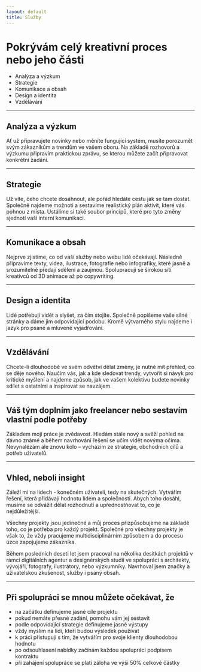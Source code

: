 ```yaml
---
layout: default
title: Služby
---
```


# Pokrývám celý kreativní proces nebo jeho části

- Analýza a výzkum
- Strategie
- Komunikace a obsah
- Design a identita
- Vzdělávání

***

## Analýza a výzkum
Ať už připravujete novinky nebo měníte fungující systém, musíte porozumět svým zákazníkům a trendům ve vašem oboru. Na základě rozhovorů a výzkumu připravím praktickou zprávu, se kterou můžete začít připravovat konkrétní zadání.

***

## Strategie
Už víte, čeho chcete dosáhnout, ale pořád hledáte cestu jak se tam dostat. Společně najdeme možnoti a sestavíme realistický plán aktivit, které vás pohnou z místa. Ustálíme si také soubor principů, které pro tyto změny sjednotí vaši interní komunikaci.

***

## Komunikace a obsah
Nejprve zjistíme, co od vaší služby nebo webu lidé očekávají. Následně připravíme texty, videa, ilustrace, fotografie nebo infografiky, které jasně a srozumitelně předají sdělení a zaujmou. Spolupracuji se širokou sítí kreativců od 3D animace až po copywriting.

***

## Design a identita
Lidé potřebují vidět a slyšet, za čím stojíte. Společně popíšeme vaše silné stránky a dáme jim odpovídající podobu. Kromě výtvarného stylu najdeme i jazyk pro psané a mluvené vyjadřování.

***

## Vzdělávání
Chcete-li dlouhodobě ve svém odvětví dělat změny, je nutné mít přehled, co se děje nového. Naučím vás, jak a kde sledovat trendy, vytvořit si návyk pro kritické myšlení a najdeme způsob, jak ve vašem kolektivu budete novinky sdílet s ostatními a inspirovat se navzájem.

***

## Váš tým doplním jako freelancer nebo sestavím vlastní podle potřeby

Základem mojí práce je zvědavost. Hledám stále nový a svěží pohled na dávno známé a během navrhování řešení se učím vidět novýma očima. Nevynalézám ale znovu kolo – vycházím ze strategie, obchodních cílů a potřeb uživatelů.

***

## Vhled, neboli insight
Záleží mi na lidech - konečném uživateli, tedy na skutečných. Vytvářím řešení, která přidávají hodnotu lidem a společnosti. Abych toho dosáhl, musíme se odvážit dělat rozhodnutí a upřednostňovat to, co je nejdůležitější.

Všechny projekty jsou jedinečné a můj proces přizpůsobujeme na základě toho, co je potřeba pro každý projekt. Společné pro všechny projekty je však to, že vždy pracujeme multidisciplinárním způsobem a do procesu úzce zapojujeme zákazníka.

Během posledních deseti let jsem pracoval na několika desítkách projektů v rámci digitálních agentur a designérských studií ve spolupráci s architekty, vývojáři, fotografy, ilustrátory, nebo výzkumníky. Navrhoval jsem značky a uživatelskou zkušenost, služby i psaný obsah.

***

## Při spolupráci se mnou můžete očekávat, že
* na začátku definujeme jasné cíle projektu
* pokud nemáte přesné zadání, pomohu vám jej sestavit
* podle odpovídající strategie definujeme jasné výstupy
* vždy myslím na lidi, kteří budou výsledek používat
* k práci přistupuji s tím, že vytvářím pro svoje klienty dlouhodobou hodnotu
* po odsouhlasení nabídky začínám každou spolupráci podpisem kontraktu
* při zahájení spolupráce se platí záloha ve výši 50% celkové částky
